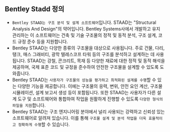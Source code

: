 ## Bentley Stadd 정의
- `Bentley STAAD는 구조 분석 및 설계 소프트웨어`입니다. STAAD는 "Structural Analysis And Design"의 약어입니다. Bentley Systems사에서 개발하고 유지 관리하는 이 소프트웨어는 건축 및 기술 구조물의 정적 및 동적 분석, 구조 설계, 코드 규정 준수 등을 지원합니다.
- Bentley STAAD는 다양한 종류의 구조물을 대상으로 사용됩니다. 주로 건물, 다리, 탱크, 매스 그래비티, 광학 텔레스코프 타워 등의 구조를 분석하고 설계하는 데 사용됩니다. STAAD는 강철, 콘크리트, 목재 등 다양한 재료에 대한 정적 및 동적 해석을 제공하며, 국제 표준 코드 및 규정을 준수하여 안전한 구조물을 설계할 수 있도록 도와줍니다.
- Bentley STAAD는 `사용자가 구조물의 성능을 평가하고 최적화된 설계를 수행`할 수 있는 다양한 기능을 제공합니다. 이에는 구조물의 응력, 변위, 안전 요인 계산, 구조물 시뮬레이션, 설계 보고서 생성 등이 포함됩니다. 또한 STAAD는 사용자가 다른 설계 도구 및 소프트웨어와 통합하여 작업을 원활하게 진행할 수 있도록 `다양한 형식의 파일을 지원`합니다.
- Bentley STAAD는 구조 엔지니어링 분야에서 널리 사용되는 강력하고 신뢰성 있는 소프트웨어로 알려져 있습니다. 이를 통해 `구조물 설계 및 분석 작업을 더욱 효율적이고 정확하게 수행`할 수 있습니다.
